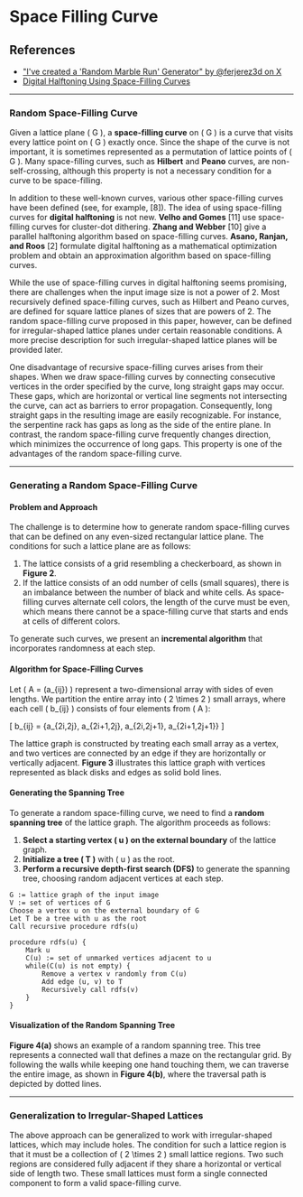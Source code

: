 # Space Filling Curve

## References

- ["I've created a 'Random Marble Run' Generator" by @ferjerez3d on X](https://x.com/ferjerez3d/status/1233730556661305344)
- [Digital Halftoning Using Space-Filling Curves](https://dspace.jaist.ac.jp/dspace/bitstream/10119/4724/1/71.pdf)

---

### Random Space-Filling Curve

Given a lattice plane \( G \), a **space-filling curve** on \( G \) is a curve that visits every lattice point on \( G \) exactly once. Since the shape of the curve is not important, it is sometimes represented as a permutation of lattice points of \( G \). Many space-filling curves, such as **Hilbert** and **Peano** curves, are non-self-crossing, although this property is not a necessary condition for a curve to be space-filling.

In addition to these well-known curves, various other space-filling curves have been defined (see, for example, [8]). The idea of using space-filling curves for **digital halftoning** is not new. **Velho and Gomes** [11] use space-filling curves for cluster-dot dithering. **Zhang and Webber** [10] give a parallel halftoning algorithm based on space-filling curves. **Asano, Ranjan, and Roos** [2] formulate digital halftoning as a mathematical optimization problem and obtain an approximation algorithm based on space-filling curves.

While the use of space-filling curves in digital halftoning seems promising, there are challenges when the input image size is not a power of 2. Most recursively defined space-filling curves, such as Hilbert and Peano curves, are defined for square lattice planes of sizes that are powers of 2. The random space-filling curve proposed in this paper, however, can be defined for irregular-shaped lattice planes under certain reasonable conditions. A more precise description for such irregular-shaped lattice planes will be provided later.

One disadvantage of recursive space-filling curves arises from their shapes. When we draw space-filling curves by connecting consecutive vertices in the order specified by the curve, long straight gaps may occur. These gaps, which are horizontal or vertical line segments not intersecting the curve, can act as barriers to error propagation. Consequently, long straight gaps in the resulting image are easily recognizable. For instance, the serpentine rack has gaps as long as the side of the entire plane. In contrast, the random space-filling curve frequently changes direction, which minimizes the occurrence of long gaps. This property is one of the advantages of the random space-filling curve.

---

### Generating a Random Space-Filling Curve

#### Problem and Approach

The challenge is to determine how to generate random space-filling curves that can be defined on any even-sized rectangular lattice plane. The conditions for such a lattice plane are as follows:

1. The lattice consists of a grid resembling a checkerboard, as shown in **Figure 2**.
2. If the lattice consists of an odd number of cells (small squares), there is an imbalance between the number of black and white cells. As space-filling curves alternate cell colors, the length of the curve must be even, which means there cannot be a space-filling curve that starts and ends at cells of different colors.

To generate such curves, we present an **incremental algorithm** that incorporates randomness at each step.

#### Algorithm for Space-Filling Curves

Let \( A = (a_{ij}) \) represent a two-dimensional array with sides of even lengths. We partition the entire array into \( 2 \times 2 \) small arrays, where each cell \( b_{ij} \) consists of four elements from \( A \):

\[
b_{ij} = \{a_{2i,2j}, a_{2i+1,2j}, a_{2i,2j+1}, a_{2i+1,2j+1}\}
\]

The lattice graph is constructed by treating each small array as a vertex, and two vertices are connected by an edge if they are horizontally or vertically adjacent. **Figure 3** illustrates this lattice graph with vertices represented as black disks and edges as solid bold lines.

#### Generating the Spanning Tree

To generate a random space-filling curve, we need to find a **random spanning tree** of the lattice graph. The algorithm proceeds as follows:

1. **Select a starting vertex \( u \) on the external boundary** of the lattice graph.
2. **Initialize a tree \( T \)** with \( u \) as the root.
3. **Perform a recursive depth-first search (DFS)** to generate the spanning tree, choosing random adjacent vertices at each step.

```plaintext
G := lattice graph of the input image
V := set of vertices of G
Choose a vertex u on the external boundary of G
Let T be a tree with u as the root
Call recursive procedure rdfs(u)

procedure rdfs(u) {
    Mark u
    C(u) := set of unmarked vertices adjacent to u
    while(C(u) is not empty) {
        Remove a vertex v randomly from C(u)
        Add edge (u, v) to T
        Recursively call rdfs(v)
    }
}
```

#### Visualization of the Random Spanning Tree

**Figure 4(a)** shows an example of a random spanning tree. This tree represents a connected wall that defines a maze on the rectangular grid. By following the walls while keeping one hand touching them, we can traverse the entire image, as shown in **Figure 4(b)**, where the traversal path is depicted by dotted lines.

---

### Generalization to Irregular-Shaped Lattices

The above approach can be generalized to work with irregular-shaped lattices, which may include holes. The condition for such a lattice region is that it must be a collection of \( 2 \times 2 \) small lattice regions. Two such regions are considered fully adjacent if they share a horizontal or vertical side of length two. These small lattices must form a single connected component to form a valid space-filling curve.

